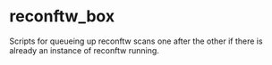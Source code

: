 # reconftw_box
Scripts for queueing up reconftw scans one after the other if there is already an instance of reconftw running.
